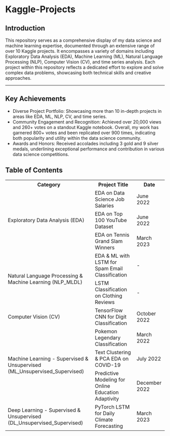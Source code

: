 # Kaggle-Projects

## Introduction

This repository serves as a comprehensive display of my data science and machine learning expertise, documented through an extensive range of over 10 Kaggle projects. It encompasses a variety of domains including Exploratory Data Analysis (EDA), Machine Learning (ML), Natural Language Processing (NLP), Computer Vision (CV), and time series analysis. Each project within this repository reflects a dedicated effort to explore and solve complex data problems, showcasing both technical skills and creative approaches.

---

## Key Achievements

* Diverse Project Portfolio: Showcasing more than 10 in-depth projects in areas like EDA, ML, NLP, CV, and time series.
* Community Engagement and Recognition: Achieved over 20,000 views and 260+ votes on a standout Kaggle notebook. Overall, my work has garnered 800+ votes and been replicated over 900 times, indicating both popularity and utility within the data science community.
* Awards and Honors: Received accolades including 3 gold and 9 silver medals, underlining exceptional performance and contribution in various data science competitions.

## Table of Contents

<table>
    <tr>
        <th>Category</th>
        <th>Project Title</th>
        <th>Date</th>
    </tr>
    <tr>
        <td rowspan="3">Exploratory Data Analysis (EDA)</td>
        <td>EDA on Data Science Job Salaries</td>
        <td>June 2022</td>
    </tr>
    <tr>
        <td>EDA on Top 100 YouTube Dataset</td>
        <td>June 2022</td>
    </tr>
    <tr>
        <td>EDA on Tennis Grand Slam Winners</td>
        <td>March 2023</td>
    </tr>
    <tr>
        <td rowspan="2">Natural Language Processing & Machine Learning (NLP_MLDL)</td>
        <td>EDA & ML with LSTM for Spam Email Classification</td>
        <td>-</td>
    </tr>
    <tr>
        <td>LSTM Classification on Clothing Reviews</td>
        <td>-</td>
    </tr>
    <tr>
        <td>Computer Vision (CV)</td>
        <td>TensorFlow CNN for Digit Classification</td>
        <td>October 2022</td>
    </tr>
    <tr>
        <td rowspan="3">Machine Learning - Supervised & Unsupervised (ML_Unsupervised_Supervised)</td>
        <td>Pokemon Legendary Classification</td>
        <td>March 2022</td>
    </tr>
    <tr>
        <td>Text Clustering & PCA EDA on COVID-19</td>
        <td>July 2022</td>
    </tr>
    <tr>
        <td>Predictive Modeling for Online Education Adaptivity</td>
        <td>December 2022</td>
    </tr>
    <tr>
        <td>Deep Learning - Supervised & Unsupervised (DL_Unsupervised_Supervised)</td>
        <td>PyTorch LSTM for Daily Climate Forecasting</td>
        <td>March 2023</td>
    </tr>
</table>

